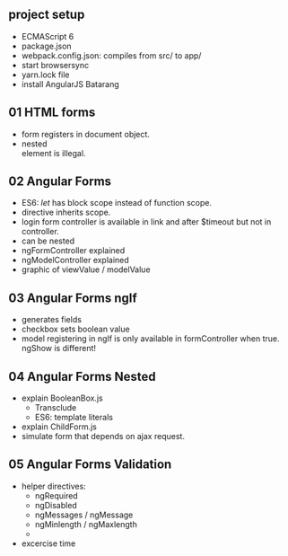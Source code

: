 ## project setup
* ECMAScript 6
* package.json
* webpack.config.json: compiles from src/ to app/
* start browsersync
* yarn.lock file
* install AngularJS Batarang

## 01 HTML forms
* form registers in document object.
* nested <form> element is illegal.
 
## 02 Angular Forms
* ES6: _let_ has block scope instead of function scope.
* directive inherits scope.
* login form controller is available in link and after $timeout but not in controller.
* <ng-form> can be nested
* ngFormController explained
* ngModelController explained 
* graphic of viewValue / modelValue

## 03 Angular Forms ngIf
* <ng-repeat> generates fields
* checkbox sets boolean value
* model registering in ngIf is only available in formController when true. ngShow is different!

## 04 Angular Forms Nested
* explain BooleanBox.js
  * Transclude
  * ES6: template literals
* explain ChildForm.js
* simulate form that depends on ajax request.

## 05 Angular Forms Validation
* helper directives:
  * ngRequired
  * ngDisabled
  * ngMessages / ngMessage
  * ngMinlength / ngMaxlength
  * 
* excercise time
